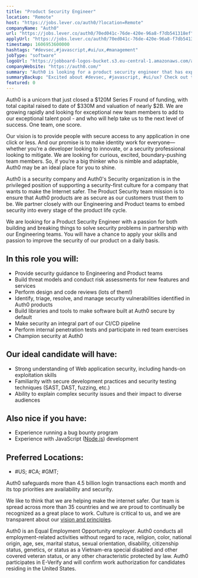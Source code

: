 ```yaml
---
title: "Product Security Engineer"
location: "Remote"
host: "https://jobs.lever.co/auth0/?location=Remote"
companyName: "Auth0"
url: "https://jobs.lever.co/auth0/70ed041c-76de-420e-96a8-f7db541318ef"
applyUrl: "https://jobs.lever.co/auth0/70ed041c-76de-420e-96a8-f7db541318ef/apply"
timestamp: 1606953600000
hashtags: "#devsec,#javascript,#ui/ux,#management"
jobType: "software"
logoUrl: "https://jobboard-logos-bucket.s3.eu-central-1.amazonaws.com/auth0"
companyWebsite: "https://auth0.com/"
summary: "Auth0 is looking for a product security engineer that has experience with JavaScript."
summaryBackup: "Excited about #devsec, #javascript, #ui/ux? Check out this job post!"
featured: 0
---
```


Auth0 is a unicorn that just closed a $120M Series F round of funding, with total capital raised to date of $330M and valuation of nearly $2B. We are growing rapidly and looking for exceptional new team members to add to our exceptional talent pool - and who will help take us to the next level of success. One team, one score. 

Our vision is to provide people with secure access to any application in one click or less. And our promise is to make identity work for everyone—whether you’re a developer looking to innovate, or a security professional looking to mitigate. We are looking for curious, excited, boundary-pushing team members. So, if you’re a big thinker who is nimble and adaptable, Auth0 may be an ideal place for you to shine.

Auth0 is a security company and Auth0's Security organization is in the privileged position of supporting a security-first culture for a company that wants to make the Internet safer. The Product Security team mission is to ensure that Auth0 products are as secure as our customers trust them to be. We partner closely with our Engineering and Product teams to embed security into every stage of the product life cycle.

We are looking for a Product Security Engineer with a passion for both building and breaking things to solve security problems in partnership with our Engineering teams. You will have a chance to apply your skills and passion to improve the security of our product on a daily basis.

## In this role you will:

*   Provide security guidance to Engineering and Product teams
*   Build threat models and conduct risk assessments for new features and services
*   Perform design and code reviews (lots of them!)
*   Identify, triage, resolve, and manage security vulnerabilities identified in Auth0 products
*   Build libraries and tools to make software built at Auth0 secure by default
*   Make security an integral part of our CI/CD pipeline
*   Perform internal penetration tests and participate in red team exercises
*   Champion security at Auth0

## Our ideal candidate will have:

*   Strong understanding of Web application security, including hands-on exploitation skills
*   Familiarity with secure development practices and security testing techniques (SAST, DAST, fuzzing, etc.)
*   Ability to explain complex security issues and their impact to diverse audiences

## Also nice if you have:

*   Experience running a bug bounty program
*   Experience with JavaScript ([Node.js](http://Node.js)) development

## Preferred Locations:

*   #US; #CA; #GMT;

Auth0 safeguards more than 4.5 billion login transactions each month and its top priorities are availability and security.

We like to think that we are helping make the internet safer. Our team is spread across more than 35 countries and we are proud to continually be recognized as a great place to work. Culture is critical to us, and we are transparent about our [vision and principles](https://auth0.com/blog/the-developer-first-identity-platform-auth0-story-and-future). 

Auth0 is an Equal Employment Opportunity employer. Auth0 conducts all employment-related activities without regard to race, religion, color, national origin, age, sex, marital status, sexual orientation, disability, citizenship status, genetics, or status as a Vietnam-era special disabled and other covered veteran status, or any other characteristic protected by law. Auth0 participates in E-Verify and will confirm work authorization for candidates residing in the United States.
